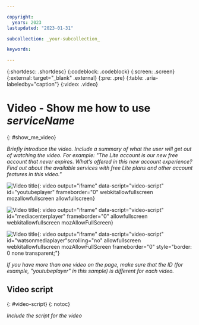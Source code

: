 ```yaml
---

copyright:
  years: 2023
lastupdated: "2023-01-31"

subcollection: _your-subcollection_

keywords:

---
```


{:shortdesc: .shortdesc}
{:codeblock: .codeblock}
{:screen: .screen}
{:external: target="_blank" .external}
{:pre: .pre}
{:table: .aria-labeledby="caption"}
{:video: .video}

# Video - Show me how to use _serviceName_
{: #show_me_video}

_Briefly introduce the video. Include a summary of what the user will get out of watching the video. For example: "The Lite account is our new free account that never expires. What’s offered in this new account experience? Find out about the available services with free Lite plans and other account features in this video."_




![Video title](https://www.youtube.com/embed/<video-ID>){: video output="iframe" data-script="video-script" id="youtubeplayer" frameborder="0" webkitallowfullscreen mozallowfullscreen allowfullscreen}


![Video title](https://cdnapisec.kaltura.com/p/1773841/sp/177384100/embedIframeJs/uiconf_id/27941801/partner_id/1773841?iframeembed=true&entry_id=<video-ID>){: video output="iframe" data-script="video-script" id="mediacenterplayer" frameborder="0" allowfullscreen webkitallowfullscreen mozAllowFullScreen}


![Video title](https://www.ustream.tv/embed/recorded/<video-ID>){: video output="iframe" data-script="video-script" id="watsonmediaplayer"scrolling="no" allowfullscreen webkitallowfullscreen mozAllowFullScreen frameborder="0" style="border: 0 none transparent;"}

_If you have more than one video on the page, make sure that the ID (for example, "youtubeplayer" in this sample) is different for each video._

## Video script
{: #video-script}
{: notoc}

_Include the script for the video_
